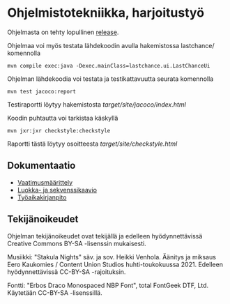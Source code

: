 # Ohjelmistotekniikka, harjoitustyö

Ohjelmasta on tehty lopullinen
[release](https://github.com/acidmole/last-chance/releases/tag/Final).




Ohjelmaa voi myös testata lähdekoodin avulla hakemistossa lastchance/ 
komennolla
```
mvn compile exec:java -Dexec.mainClass=lastchance.ui.LastChanceUi
```

Ohjelman lähdekoodia voi testata ja testikattavuutta seurata komennolla
```
mvn test jacoco:report
```
Testiraportti löytyy hakemistosta _target/site/jacoco/index.html_


Koodin puhtautta voi tarkistaa käskyllä
```
mvn jxr:jxr checkstyle:checkstyle
```
Raportti tästä löytyy osoitteesta _target/site/checkstyle.html_


## Dokumentaatio

* [Vaatimusmäärittely](https://github.com/acidmole/last-chance/blob/master/documents/vaatimusmaarittely.md)
* [Luokka- ja sekvenssikaavio](https://github.com/acidmole/last-chance/blob/master/documents/arkkitehtuuri.md)
* [Työaikakirjanpito](https://docs.google.com/spreadsheets/d/163KEEXksQ6WTQZjbq344-tCZUor9Yi9uiTqxldqkszk/edit?usp=sharing)


## Tekijänoikeudet
Ohjelman tekijänoikeudet ovat tekijällä ja edelleen hyödynnettävissä Creative Commons BY-SA -lisenssin mukaisesti.

Musiikki:
"Stakula Nights" säv. ja sov. Heikki Venhola. Äänitys ja miksaus Eero Kaukomies / Content Union Studios huhti-toukokuussa 2021. Edelleen hyödynnettävissä CC-BY-SA -rajoituksin.

Fontti:
"Erbos Draco Monospaced NBP Font", total FontGeek DTF, Ltd. Käytetään CC-BY-SA -lisenssillä.
